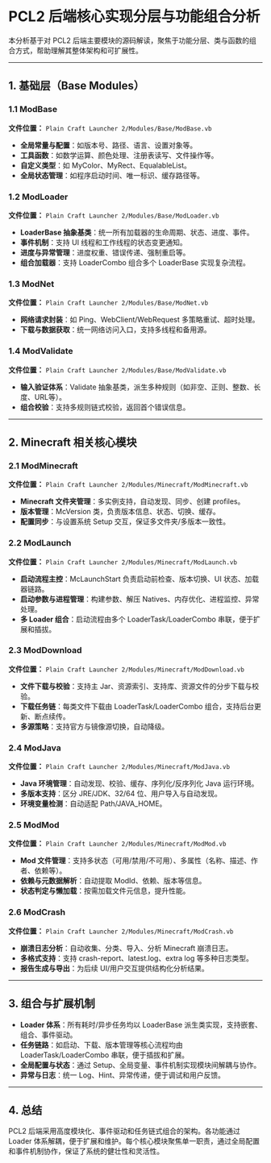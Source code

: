 # PCL2 后端核心实现分层与功能组合分析

本分析基于对 PCL2 后端主要模块的源码解读，聚焦于功能分层、类与函数的组合方式，帮助理解其整体架构和可扩展性。

---

## 1. 基础层（Base Modules）

### 1.1 ModBase
**文件位置：** `Plain Craft Launcher 2/Modules/Base/ModBase.vb`

- **全局常量与配置**：如版本号、路径、语言、设置对象等。
- **工具函数**：如数学运算、颜色处理、注册表读写、文件操作等。
- **自定义类型**：如 MyColor、MyRect、EqualableList。
- **全局状态管理**：如程序启动时间、唯一标识、缓存路径等。

### 1.2 ModLoader
**文件位置：** `Plain Craft Launcher 2/Modules/Base/ModLoader.vb`

- **LoaderBase 抽象基类**：统一所有加载器的生命周期、状态、进度、事件。
- **事件机制**：支持 UI 线程和工作线程的状态变更通知。
- **进度与异常管理**：进度权重、错误传递、强制重启等。
- **组合加载器**：支持 LoaderCombo 组合多个 LoaderBase 实现复杂流程。

### 1.3 ModNet
**文件位置：** `Plain Craft Launcher 2/Modules/Base/ModNet.vb`

- **网络请求封装**：如 Ping、WebClient/WebRequest 多策略重试、超时处理。
- **下载与数据获取**：统一网络访问入口，支持多线程和备用源。

### 1.4 ModValidate
**文件位置：** `Plain Craft Launcher 2/Modules/Base/ModValidate.vb`

- **输入验证体系**：Validate 抽象基类，派生多种规则（如非空、正则、整数、长度、URL等）。
- **组合校验**：支持多规则链式校验，返回首个错误信息。

---

## 2. Minecraft 相关核心模块

### 2.1 ModMinecraft
**文件位置：** `Plain Craft Launcher 2/Modules/Minecraft/ModMinecraft.vb`

- **Minecraft 文件夹管理**：多实例支持，自动发现、同步、创建 profiles。
- **版本管理**：McVersion 类，负责版本信息、状态、切换、缓存。
- **配置同步**：与设置系统 Setup 交互，保证多文件夹/多版本一致性。

### 2.2 ModLaunch
**文件位置：** `Plain Craft Launcher 2/Modules/Minecraft/ModLaunch.vb`

- **启动流程主控**：McLaunchStart 负责启动前检查、版本切换、UI 状态、加载器链路。
- **启动参数与进程管理**：构建参数、解压 Natives、内存优化、进程监控、异常处理。
- **多 Loader 组合**：启动流程由多个 LoaderTask/LoaderCombo 串联，便于扩展和插拔。

### 2.3 ModDownload
**文件位置：** `Plain Craft Launcher 2/Modules/Minecraft/ModDownload.vb`

- **文件下载与校验**：支持主 Jar、资源索引、支持库、资源文件的分步下载与校验。
- **下载任务链**：每类文件下载由 LoaderTask/LoaderCombo 组合，支持后台更新、断点续传。
- **多源策略**：支持官方与镜像源切换，自动降级。

### 2.4 ModJava
**文件位置：** `Plain Craft Launcher 2/Modules/Minecraft/ModJava.vb`

- **Java 环境管理**：自动发现、校验、缓存、序列化/反序列化 Java 运行环境。
- **多版本支持**：区分 JRE/JDK、32/64 位、用户导入与自动发现。
- **环境变量检测**：自动适配 Path/JAVA_HOME。

### 2.5 ModMod
**文件位置：** `Plain Craft Launcher 2/Modules/Minecraft/ModMod.vb`

- **Mod 文件管理**：支持多状态（可用/禁用/不可用）、多属性（名称、描述、作者、依赖等）。
- **依赖与元数据解析**：自动提取 ModId、依赖、版本等信息。
- **状态判定与懒加载**：按需加载文件元信息，提升性能。

### 2.6 ModCrash
**文件位置：** `Plain Craft Launcher 2/Modules/Minecraft/ModCrash.vb`

- **崩溃日志分析**：自动收集、分类、导入、分析 Minecraft 崩溃日志。
- **多格式支持**：支持 crash-report、latest.log、extra log 等多种日志类型。
- **报告生成与导出**：为后续 UI/用户交互提供结构化分析结果。

---

## 3. 组合与扩展机制

- **Loader 体系**：所有耗时/异步任务均以 LoaderBase 派生类实现，支持嵌套、组合、事件驱动。
- **任务链路**：如启动、下载、版本管理等核心流程均由 LoaderTask/LoaderCombo 串联，便于插拔和扩展。
- **全局配置与状态**：通过 Setup、全局变量、事件机制实现模块间解耦与协作。
- **异常与日志**：统一 Log、Hint、异常传递，便于调试和用户反馈。

---

## 4. 总结

PCL2 后端采用高度模块化、事件驱动和任务链式组合的架构。各功能通过 Loader 体系解耦，便于扩展和维护。每个核心模块聚焦单一职责，通过全局配置和事件机制协作，保证了系统的健壮性和灵活性。
